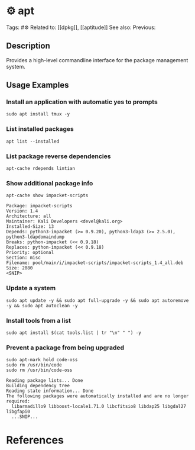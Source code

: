 # ⚙️ apt

Tags: #⚙️
Related to: [[dpkg]], [[aptitude]]
See also:
Previous:

## Description

Provides a high-level commandline interface for the package management system.

## Usage Examples

### Install an application with automatic yes to prompts

	sudo apt install tmux -y

### List installed packages

	apt list --installed

### List package reverse dependencies

	apt-cache rdepends lintian

### Show additional package info

```
apt-cache show impacket-scripts
```

```text
Package: impacket-scripts
Version: 1.4
Architecture: all
Maintainer: Kali Developers <devel@kali.org>
Installed-Size: 13
Depends: python3-impacket (>= 0.9.20), python3-ldap3 (>= 2.5.0), python3-ldapdomaindump
Breaks: python-impacket (<< 0.9.18)
Replaces: python-impacket (<< 0.9.18)
Priority: optional
Section: misc
Filename: pool/main/i/impacket-scripts/impacket-scripts_1.4_all.deb
Size: 2080
<SNIP>
```

### Update a system

	sudo apt update -y && sudo apt full-upgrade -y && sudo apt autoremove -y && sudo apt autoclean -y

### Install tools from a list

	sudo apt install $(cat tools.list | tr "\n" " ") -y

### Prevent a package from being upgraded

	sudo apt-mark hold code-oss
	sudo rm /usr/bin/code
	sudo rm /usr/bin/code-oss

```text
Reading package lists... Done
Building dependency tree
Reading state information... Done
The following packages were automatically installed and are no longer required: 
  libarmadillo9 libboost-locale1.71.0 libcfitsio8 libdap25 libgdal27 libgfapi0
  ...SNIP...
```

# References